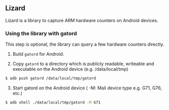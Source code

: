 ## Lizard

Lizard is a library to capture ARM hardware counters on Android devices.

### Using the library with gatord

This step is optional, the library can query a few hardware counters directly.

1. Build `gatord` for Android.

2. Copy `gatord` to a directory which is publicly readable, writeable and executable on the Android device (e.g. /data/local/tmp)

```sh
$ adb push gatord /data/local/tmp/gatord
```

3. Start gatord on the Android device ( -M: Mali device type e.g. G71, G76, etc.)

```sh
$ adb shell ./data/local/tmp/gatord -M G71
```
